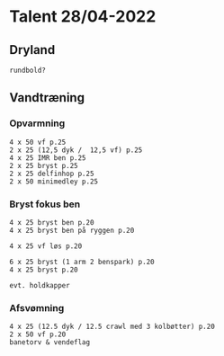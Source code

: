 # Talent 28/04-2022

## Dryland
    rundbold?

## Vandtræning
### Opvarmning
    4 x 50 vf p.25
    2 x 25 (12,5 dyk /  12,5 vf) p.25
    4 x 25 IMR ben p.25
    2 x 25 bryst p.25
    2 x 25 delfinhop p.25
    2 x 50 minimedley p.25

### Bryst fokus ben
    4 x 25 bryst ben p.20
    4 x 25 bryst ben på ryggen p.20

    4 x 25 vf løs p.20

    6 x 25 bryst (1 arm 2 benspark) p.20
    4 x 25 bryst p.20

    evt. holdkapper

### Afsvømning
    4 x 25 (12.5 dyk / 12.5 crawl med 3 kolbøtter) p.20
    2 x 50 vf p.20
    banetorv & vendeflag